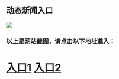## 动态新闻入口

<img src="https://github.com/chengyuan99/up/blob/master/dtw20170708.jpg" />

### 以上是网站截图，请点击以下地址進入：

# <a href="http://s3.ap-northeast-2.amazonaws.com/fwqzhenx1004/index.html">入口1</a>  <a href="http://s3.ap-northeast-2.amazonaws.com/fwqtz1006/fwqtz02.html">入口2</a>
